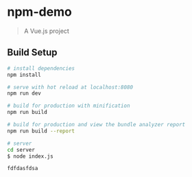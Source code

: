 # npm-demo

> A Vue.js project

## Build Setup

```bash
# install dependencies
npm install

# serve with hot reload at localhost:8080
npm run dev

# build for production with minification
npm run build

# build for production and view the bundle analyzer report
npm run build --report

# server
cd server
$ node index.js
```

<pre><code>fdfdasfdsa</code></pre>
